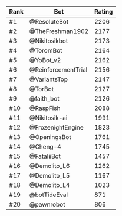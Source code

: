 Rank|Bot|Rating
---|---|---
#1|@ResoluteBot|2206
#2|@TheFreshman1902|2177
#3|@Nikitosikbot|2173
#4|@ToromBot|2164
#5|@YoBot_v2|2162
#6|@ReinforcementTrial|2156
#7|@VariantsTop|2147
#8|@TorBot|2127
#9|@faith_bot|2126
#10|@RaspFish|2088
#11|@Nikitosik-ai|1991
#12|@FrozenightEngine|1823
#13|@OpeningsBot|1761
#14|@Cheng-4|1745
#15|@FataliiBot|1457
#16|@Demolito_L6|1262
#17|@Demolito_L5|1167
#18|@Demolito_L4|1023
#19|@botTideEval|871
#20|@pawnrobot|806

